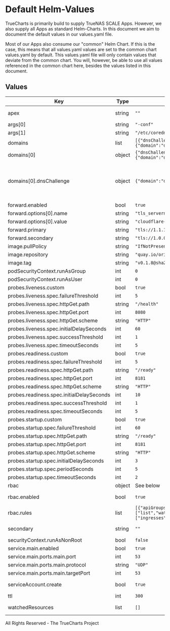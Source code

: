 # Default Helm-Values

TrueCharts is primarily build to supply TrueNAS SCALE Apps.
However, we also supply all Apps as standard Helm-Charts. In this document we aim to document the default values in our values.yaml file.

Most of our Apps also consume our "common" Helm Chart.
If this is the case, this means that all values.yaml values are set to the common chart values.yaml by default. This values.yaml file will only contain values that deviate from the common chart.
You will, however, be able to use all values referenced in the common chart here, besides the values listed in this document.

## Values

| Key | Type | Default | Description |
|-----|------|---------|-------------|
| apex | string | `""` | Override the default `serviceName.namespace` domain apex |
| args[0] | string | `"-conf"` |  |
| args[1] | string | `"/etc/coredns/Corefile"` |  |
| domains | list | `[{"dnsChallenge":{"domain":"dns01.clouddns.com","enabled":false},"domain":"example.com"}]` | list of processed domains |
| domains[0] | object | `{"dnsChallenge":{"domain":"dns01.clouddns.com","enabled":false},"domain":"example.com"}` | Delegated domain |
| domains[0].dnsChallenge | object | `{"domain":"dns01.clouddns.com","enabled":false}` | Optional configuration option for DNS01 challenge that will redirect all acme challenge requests to external cloud domain (e.g. managed by cert-manager) See: https://cert-manager.io/docs/configuration/acme/dns01/ |
| forward.enabled | bool | `true` |  |
| forward.options[0].name | string | `"tls_servername"` |  |
| forward.options[0].value | string | `"cloudflare-dns.com"` |  |
| forward.primary | string | `"tls://1.1.1.1"` |  |
| forward.secondary | string | `"tls://1.0.0.1"` |  |
| image.pullPolicy | string | `"IfNotPresent"` |  |
| image.repository | string | `"quay.io/oriedge/k8s_gateway"` |  |
| image.tag | string | `"v0.1.8@sha256:4937e28bb5dc4bd9c700a72d28e50d43929b4a9e8f64b4a306346426e6ed01e2"` |  |
| podSecurityContext.runAsGroup | int | `0` |  |
| podSecurityContext.runAsUser | int | `0` |  |
| probes.liveness.custom | bool | `true` |  |
| probes.liveness.spec.failureThreshold | int | `5` |  |
| probes.liveness.spec.httpGet.path | string | `"/health"` |  |
| probes.liveness.spec.httpGet.port | int | `8080` |  |
| probes.liveness.spec.httpGet.scheme | string | `"HTTP"` |  |
| probes.liveness.spec.initialDelaySeconds | int | `60` |  |
| probes.liveness.spec.successThreshold | int | `1` |  |
| probes.liveness.spec.timeoutSeconds | int | `5` |  |
| probes.readiness.custom | bool | `true` |  |
| probes.readiness.spec.failureThreshold | int | `5` |  |
| probes.readiness.spec.httpGet.path | string | `"/ready"` |  |
| probes.readiness.spec.httpGet.port | int | `8181` |  |
| probes.readiness.spec.httpGet.scheme | string | `"HTTP"` |  |
| probes.readiness.spec.initialDelaySeconds | int | `10` |  |
| probes.readiness.spec.successThreshold | int | `1` |  |
| probes.readiness.spec.timeoutSeconds | int | `5` |  |
| probes.startup.custom | bool | `true` |  |
| probes.startup.spec.failureThreshold | int | `60` |  |
| probes.startup.spec.httpGet.path | string | `"/ready"` |  |
| probes.startup.spec.httpGet.port | int | `8181` |  |
| probes.startup.spec.httpGet.scheme | string | `"HTTP"` |  |
| probes.startup.spec.initialDelaySeconds | int | `3` |  |
| probes.startup.spec.periodSeconds | int | `5` |  |
| probes.startup.spec.timeoutSeconds | int | `2` |  |
| rbac | object | See below | Create a ClusterRole and ClusterRoleBinding |
| rbac.enabled | bool | `true` | Enables or disables the ClusterRole and ClusterRoleBinding |
| rbac.rules | list | `[{"apiGroups":[""],"resources":["services","namespaces"],"verbs":["list","watch"]},{"apiGroups":["extensions","networking.k8s.io"],"resources":["ingresses"],"verbs":["list","watch"]}]` | Set Rules on the ClusterRole |
| secondary | string | `""` | Service name of a secondary DNS server (should be `serviceName.namespace`) |
| securityContext.runAsNonRoot | bool | `false` |  |
| service.main.enabled | bool | `true` |  |
| service.main.ports.main.port | int | `53` |  |
| service.main.ports.main.protocol | string | `"UDP"` |  |
| service.main.ports.main.targetPort | int | `53` |  |
| serviceAccount.create | bool | `true` | Specifies whether a service account should be created |
| ttl | int | `300` | TTL for non-apex responses (in seconds) |
| watchedResources | list | `[]` | Limit what kind of resources to watch, e.g. watchedResources: ["Ingress"] |

All Rights Reserved - The TrueCharts Project
